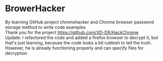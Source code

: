 # BrowerHacker
By learning GitHub project chromehacker and Chrome browser password storage method to write code examples
<br>
Thank you for the project https://github.com/XD-DX/HackChrome
<br>
Update: I refactored the code and added a firefox browser to decrypt it, but that's just learning, because the code looks a bit rubbish to tell the truth. However, he is already functioning properly and can specify files for decryption
